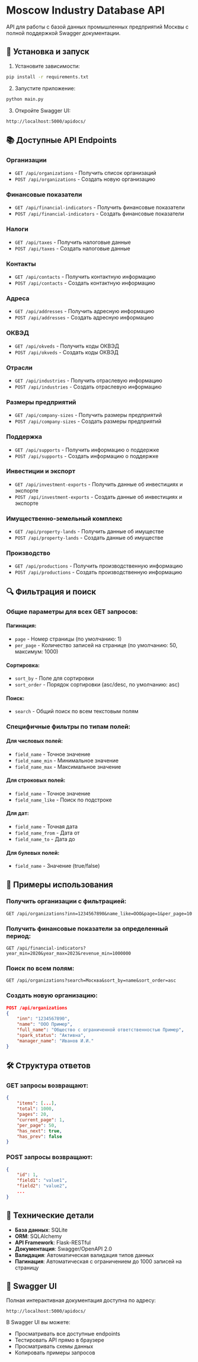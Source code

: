# Moscow Industry Database API

API для работы с базой данных промышленных предприятий Москвы с полной поддержкой Swagger документации.

## 🚀 Установка и запуск

1. Установите зависимости:
```bash
pip install -r requirements.txt
```

2. Запустите приложение:
```bash
python main.py
```

3. Откройте Swagger UI:
```
http://localhost:5000/apidocs/
```

## 📚 Доступные API Endpoints

### Организации
- `GET /api/organizations` - Получить список организаций
- `POST /api/organizations` - Создать новую организацию

### Финансовые показатели
- `GET /api/financial-indicators` - Получить финансовые показатели
- `POST /api/financial-indicators` - Создать финансовые показатели

### Налоги
- `GET /api/taxes` - Получить налоговые данные
- `POST /api/taxes` - Создать налоговые данные

### Контакты
- `GET /api/contacts` - Получить контактную информацию
- `POST /api/contacts` - Создать контактную информацию

### Адреса
- `GET /api/addresses` - Получить адресную информацию
- `POST /api/addresses` - Создать адресную информацию

### ОКВЭД
- `GET /api/okveds` - Получить коды ОКВЭД
- `POST /api/okveds` - Создать коды ОКВЭД

### Отрасли
- `GET /api/industries` - Получить отраслевую информацию
- `POST /api/industries` - Создать отраслевую информацию

### Размеры предприятий
- `GET /api/company-sizes` - Получить размеры предприятий
- `POST /api/company-sizes` - Создать размеры предприятий

### Поддержка
- `GET /api/supports` - Получить информацию о поддержке
- `POST /api/supports` - Создать информацию о поддержке

### Инвестиции и экспорт
- `GET /api/investment-exports` - Получить данные об инвестициях и экспорте
- `POST /api/investment-exports` - Создать данные об инвестициях и экспорте

### Имущественно-земельный комплекс
- `GET /api/property-lands` - Получить данные об имуществе
- `POST /api/property-lands` - Создать данные об имуществе

### Производство
- `GET /api/productions` - Получить производственную информацию
- `POST /api/productions` - Создать производственную информацию

## 🔍 Фильтрация и поиск

### Общие параметры для всех GET запросов:

#### Пагинация:
- `page` - Номер страницы (по умолчанию: 1)
- `per_page` - Количество записей на странице (по умолчанию: 50, максимум: 1000)

#### Сортировка:
- `sort_by` - Поле для сортировки
- `sort_order` - Порядок сортировки (asc/desc, по умолчанию: asc)

#### Поиск:
- `search` - Общий поиск по всем текстовым полям

### Специфичные фильтры по типам полей:

#### Для числовых полей:
- `field_name` - Точное значение
- `field_name_min` - Минимальное значение
- `field_name_max` - Максимальное значение

#### Для строковых полей:
- `field_name` - Точное значение
- `field_name_like` - Поиск по подстроке

#### Для дат:
- `field_name` - Точная дата
- `field_name_from` - Дата от
- `field_name_to` - Дата до

#### Для булевых полей:
- `field_name` - Значение (true/false)

## 📝 Примеры использования

### Получить организации с фильтрацией:
```
GET /api/organizations?inn=1234567890&name_like=ООО&page=1&per_page=10
```

### Получить финансовые показатели за определенный период:
```
GET /api/financial-indicators?year_min=2020&year_max=2023&revenue_min=1000000
```

### Поиск по всем полям:
```
GET /api/organizations?search=Москва&sort_by=name&sort_order=asc
```

### Создать новую организацию:
```json
POST /api/organizations
{
    "inn": "1234567890",
    "name": "ООО Пример",
    "full_name": "Общество с ограниченной ответственностью Пример",
    "spark_status": "Активна",
    "manager_name": "Иванов И.И."
}
```

## 🛠️ Структура ответов

### GET запросы возвращают:
```json
{
    "items": [...],
    "total": 1000,
    "pages": 20,
    "current_page": 1,
    "per_page": 50,
    "has_next": true,
    "has_prev": false
}
```

### POST запросы возвращают:
```json
{
    "id": 1,
    "field1": "value1",
    "field2": "value2",
    ...
}
```

## 🔧 Технические детали

- **База данных**: SQLite
- **ORM**: SQLAlchemy
- **API Framework**: Flask-RESTful
- **Документация**: Swagger/OpenAPI 2.0
- **Валидация**: Автоматическая валидация типов данных
- **Пагинация**: Автоматическая с ограничением до 1000 записей на страницу

## 📖 Swagger UI

Полная интерактивная документация доступна по адресу:
```
http://localhost:5000/apidocs/
```

В Swagger UI вы можете:
- Просматривать все доступные endpoints
- Тестировать API прямо в браузере
- Просматривать схемы данных
- Копировать примеры запросов

